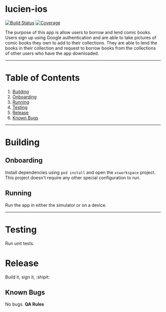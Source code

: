 # lucien-ios

<!-- Replace the instances of "ios-template" in each of the links below with the name of your project in Jenkins.

For Android Projects:
- Replace 'iOS' with 'Android' in both links
- Replace 'ios-legacy' with 'android-projects' in both links

-->
[![Build Status](https://ci.intrepid.io/buildStatus/icon?job=iOS/ios-legacy/ios-template)](https://ci.intrepid.io/job/iOS/job/ios-legacy/job/ios-template/)
[![Coverage](http://ci.intrepid.io:9913/jenkins/cobertura/iOS/job/ios-legacy/job/ios-template)](https://ci.intrepid.io/job/iOS/job/ios-legacy/job/ios-template/cobertura/)

The purpose of this app is allow users to borrow and lend comic books. Users sign up using Google authentication and are able to take pictures of comic books they own to add to their collections. They are able to lend the books in their collection and request to borrow books from the collections of other users who have the app downloaded.
___
# Table of Contents

1. [Building](#building)
1. [Onboarding](#onboarding)
2. [Running](#running)
2. [Testing](#testing)
3. [Release](#release)
2. [Known Bugs](#known-bugs)


___

# Building
## Onboarding
Install dependencies using `pod install` and open the `xcworkspace` project.
This project doesn't require any other special configuration to run.

## Running
Run the app in either the simulator or on a device.
___

# Testing
Run unit tests.

# Release
Build it, sign it, :shipit:

## Known Bugs
No bugs. **QA Rules**
